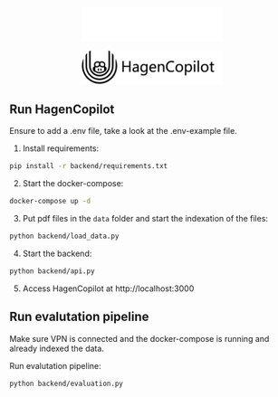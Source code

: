 <p align="center"><img width=250 src="docs/img/hagencopilot_dark.png#gh-dark-mode-only" /></p>
<p align="center"><img width=250 src="docs/img/hagencopilot_light.png#gh-light-mode-only" /></p>

## Run HagenCopilot

Ensure to add a .env file, take a look at the .env-example file.

1. Install requirements:

```bash
pip install -r backend/requirements.txt
```

2. Start the docker-compose:

```bash
docker-compose up -d
```

3. Put pdf files in the `data` folder and start the indexation of the files:

```bash
python backend/load_data.py
```

4. Start the backend:

```bash
python backend/api.py
```

5. Access HagenCopilot at http://localhost:3000

## Run evalutation pipeline

Make sure VPN is connected and the docker-compose is running and already indexed the data.

Run evalutation pipeline:

```bash
python backend/evaluation.py
```
